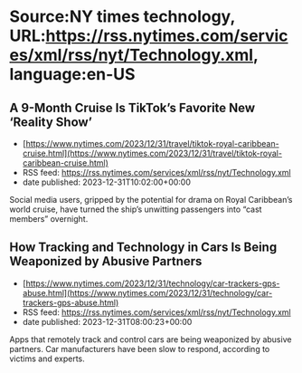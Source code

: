 # Source:NY times technology, URL:https://rss.nytimes.com/services/xml/rss/nyt/Technology.xml, language:en-US

## A 9-Month Cruise Is TikTok’s Favorite New ‘Reality Show’
 - [https://www.nytimes.com/2023/12/31/travel/tiktok-royal-caribbean-cruise.html](https://www.nytimes.com/2023/12/31/travel/tiktok-royal-caribbean-cruise.html)
 - RSS feed: https://rss.nytimes.com/services/xml/rss/nyt/Technology.xml
 - date published: 2023-12-31T10:02:00+00:00

Social media users, gripped by the potential for drama on Royal Caribbean’s world cruise, have turned the ship’s unwitting passengers into “cast members” overnight.

## How Tracking and Technology in Cars Is Being Weaponized by Abusive Partners
 - [https://www.nytimes.com/2023/12/31/technology/car-trackers-gps-abuse.html](https://www.nytimes.com/2023/12/31/technology/car-trackers-gps-abuse.html)
 - RSS feed: https://rss.nytimes.com/services/xml/rss/nyt/Technology.xml
 - date published: 2023-12-31T08:00:23+00:00

Apps that remotely track and control cars are being weaponized by abusive partners. Car manufacturers have been slow to respond, according to victims and experts.

